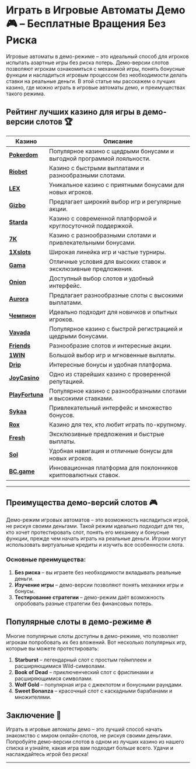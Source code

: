 # Играть в Игровые Автоматы Демо 🎮 – Бесплатные Вращения Без Риска

Игровые автоматы в демо-режиме – это идеальный способ для игроков испытать азартные игры без риска потерь. Демо-версии слотов позволяют игрокам ознакомиться с механикой игры, понять бонусные функции и насладиться игровым процессом без необходимости делать ставки на реальные деньги. В этой статье мы расскажем о лучших казино, где можно играть в игровые автоматы демо, и преимуществах такого режима.

## Рейтинг лучших казино для игры в демо-версии слотов 🏆

| Казино             | Описание                                                                                  |
|--------------------|-------------------------------------------------------------------------------------------|
| [**Pokerdom**](https://brandplay.link/4k77v2yx)      | Популярное казино с щедрыми бонусами и выгодной программой лояльности.                     |
| [**Riobet**](https://brandplay.link/7xBLTPyj)        | Казино с быстрыми выплатами и разнообразными слотами.                                      |
| [**LEX**](https://brandplay.link/zW4hdDFV)           | Уникальное казино с приятными бонусами для новых игроков.                                  |
| [**Gizbo**](https://brandplay.link/bprXw4YV)         | Предлагает широкий выбор игр и регулярные акции.                                           |
| [**Starda**](https://brandplay.link/fB7xwRFL)        | Казино с современной платформой и круглосуточной поддержкой.                               |
| [**7K**](https://brandplay.link/BvQyFShp)            | Казино с разнообразными слотами и привлекательными бонусами.                               |
| [**1Xslots**](https://brandplay.link/hSB1khtr)       | Широкая линейка игр и частые турниры.                                                      |
| [**Gama**](https://brandplay.link/j6NMKsDz)          | Отличные условия для высоких ставок и эксклюзивные предложения.                            |
| [**Onion**](https://brandplay.link/zBGRVpQ9)         | Доступный выбор слотов и удобный интерфейс.                                                |
| [**Aurora**](https://10trafic-stat2.com/click/668546556bcc6313411604bd/6766/13032/subaccount)        | Предлагает разнообразные слоты с высокими выплатами.                                       |
| [**Чемпион**](https://temon-gter.cfd/go/lRq?p80412p304504pcc44t17455)       | Идеально подходит для новичков и опытных игроков.                                          |
| [**Vavada**](https://vavadapartner.pro/?promo=ea5c9275-6854-4505-94fc-95ab18221945-linkb2)        | Популярное казино с быстрой регистрацией и щедрыми бонусами.                               |
| [**Friends**](https://gofriends.run/linkb2)       | Разнообразие слотов и интересные акции.                                                    |
| [**1WIN**](https://brandplay.link/smXVpBbG)          | Большой выбор игр и мгновенные выплаты.                                                    |
| [**Drip**](https://drp-ircp01.com/c07e6a3db)          | Интересные бонусы и удобная платформа.                                                     |
| [**JoyCasino**](https://rpc30.call2me.pro/?/ru/registration?apkpop=0&partner=p24970p3291217pc98f)     | Одно из старейших казино с проверенной репутацией.                                         |
| [**PlayFortuna**](https://fortunapromo.net/alt/playfortuna/registration?0dc4a9362a71feb7e3f165fb8e766f70)   | Популярное казино с разнообразными слотами и высокими ставками.                            |
| [**Sykaa**](https://s-two-way.com/?source=linkb2&pid=30697)         | Привлекательный интерфейс и множество бонусов.                                             |
| [**Rox**](https://rox-pvwfpjgcxe.com/cb1ee18a5)           | Казино для тех, кто любит играть по-крупному.                                              |
| [**Fresh**](https://fresh-eumwkxwao.com/c3f7b485d)         | Эксклюзивные предложения и быстрые выплаты.                                                |
| [**Sol**](https://sol-mmtdzfbaco.com/cb2415bca)           | Удобная навигация и отличные бонусы для новых игроков.                                     |
| [**BC.game**](https://partnerbcgame.com/dcc53d441)        | Инновационная платформа для поклонников криптовалютных ставок.                             |

---

## Преимущества демо-версий слотов 🎮

Демо-режим игровых автоматов – это возможность насладиться игрой, не рискуя своими деньгами. Такой режим идеально подходит для тех, кто хочет протестировать слот, понять его механику и бонусные функции, прежде чем начать играть на реальные деньги. Игроки могут использовать виртуальные кредиты и изучить все особенности слота.

### Основные преимущества:

1. **Без риска** – вы играете без необходимости вкладывать реальные деньги.
2. **Изучение игры** – демо-версии позволяют понять механики игры и бонусы.
3. **Тестирование стратегии** – демо-режим даёт возможность опробовать разные стратегии без финансовых потерь.

## Популярные слоты в демо-режиме 🔥

Многие популярные слоты доступны в демо-режиме, что позволяет игрокам попробовать их без вложений. Вот несколько популярных игр, которые вы можете протестировать:

1. **Starburst** – легендарный слот с простым геймплеем и расширяющимися Wild-символами.
2. **Book of Dead** – приключенческий слот с фриспинами и расширяющимися символами.
3. **Wolf Gold** – популярная игра с джекпотом и бонусными раундами.
4. **Sweet Bonanza** – красочный слот с каскадными барабанами и множителями.

## Заключение 🎲

Играть в игровые автоматы демо – это лучший способ начать знакомство с миром онлайн-слотов, не рискуя своими деньгами. Попробуйте демо-версии слотов в одном из лучших казино из нашего списка и узнайте, какая игра вам подходит больше всего. Удачи и наслаждайтесь игрой без риска!

---

